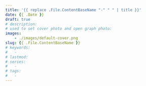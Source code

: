```yaml
---
title: '{{ replace .File.ContentBaseName "-" " " | title }}'
date: {{ .Date }}
draft: true
# description: 
# used to set cover photo and open graph photo:
images: 
    - ./images/default-cover.png
slug: {{ .File.ContentBaseName }}
# keywords:
#   -  
# lastmod: 
# series:
#   -  
# tags: 
#   -
---
```


